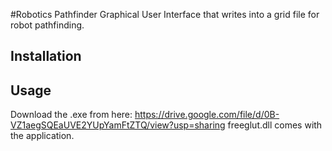 


#Robotics Pathfinder
Graphical User Interface that writes into a grid file for robot pathfinding.
## Installation

## Usage
Download the .exe from here: https://drive.google.com/file/d/0B-VZ1aegSQEaUVE2YUpYamFtZTQ/view?usp=sharing
freeglut.dll comes with the application.



